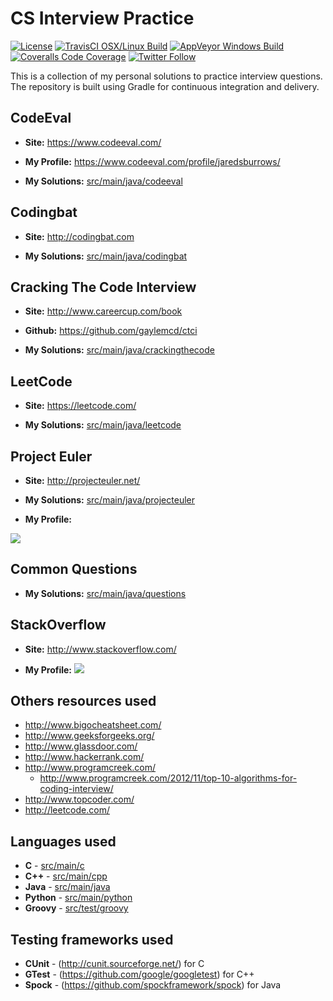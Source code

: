 # CS Interview Practice

[![License](https://img.shields.io/badge/License-Apache%202.0-blue.svg)](http://www.apache.org/licenses/LICENSE-2.0)
[![TravisCI OSX/Linux Build](https://img.shields.io/travis/jaredsburrows/cs-interview-questions/master.svg?label=OSX/Linux%20Build)](https://travis-ci.org/jaredsburrows/cs-interview-questions)
[![AppVeyor Windows Build](https://img.shields.io/appveyor/ci/jaredsburrows/cs-interview-questions/master.svg?label=Windows%20Build)](https://ci.appveyor.com/project/jaredsburrows/cs-interview-questions/branch/master)
[![Coveralls Code Coverage](https://img.shields.io/coveralls/jaredsburrows/cs-interview-questions/master.svg?label=Code%20Coverage)](https://coveralls.io/github/jaredsburrows/cs-interview-questions?branch=master)
[![Twitter Follow](https://img.shields.io/twitter/follow/jaredsburrows.svg?style=social)](https://twitter.com/jaredsburrows)

This is a collection of my personal solutions to practice interview questions. The repository is built using Gradle for continuous integration and delivery.

## CodeEval

 - **Site:** https://www.codeeval.com/

 - **My Profile:** https://www.codeeval.com/profile/jaredsburrows/

 - **My Solutions:** [src/main/java/codeeval](src/main/java/codeeval)



## Codingbat

 - **Site:** http://codingbat.com

 - **My Solutions:** [src/main/java/codingbat](src/main/java/codingbat)



## Cracking The Code Interview

 - **Site:** http://www.careercup.com/book

 - **Github:** https://github.com/gaylemcd/ctci

 - **My Solutions:** [src/main/java/crackingthecode](src/main/java/crackingthecode)



## LeetCode

 - **Site:** https://leetcode.com/

 - **My Solutions:** [src/main/java/leetcode](src/main/java/leetcode)



## Project Euler

 - **Site:** http://projecteuler.net/

 - **My Solutions:** [src/main/java/projecteuler](src/main/java/projecteuler)

 - **My Profile:**
<img src="https://projecteuler.net/profile/jaredsburrows.png">



## Common Questions

- **My Solutions:** [src/main/java/questions](src/main/java/questions)



## StackOverflow

- **Site:** http://www.stackoverflow.com/

- **My Profile:**
<a href="http://stackexchange.com/users/918082"><img src="http://stackexchange.com/users/flair/918082.png"></a>



## Others resources used
 - http://www.bigocheatsheet.com/
 - http://www.geeksforgeeks.org/
 - http://www.glassdoor.com/
 - http://www.hackerrank.com/
 - http://www.programcreek.com/
   - http://www.programcreek.com/2012/11/top-10-algorithms-for-coding-interview/
 - http://www.topcoder.com/
 - http://leetcode.com/

## Languages used
 - **C** - [src/main/c](src/main/c)
 - **C++** - [src/main/cpp](src/main/cpp)
 - **Java** - [src/main/java](src/main/java)
 - **Python** - [src/main/python](src/main/python)
 - **Groovy** - [src/test/groovy](src/test/groovy)

## Testing frameworks used
 - **CUnit** - (http://cunit.sourceforge.net/) for C
 - **GTest** - (https://github.com/google/googletest) for C++
 - **Spock** - (https://github.com/spockframework/spock) for Java
